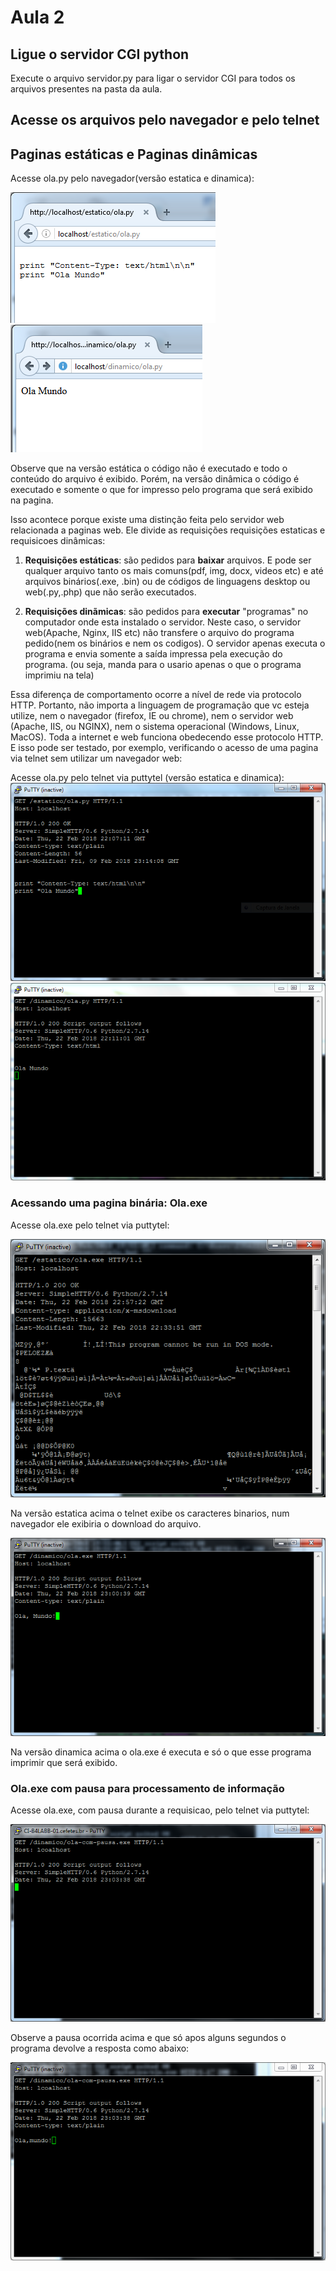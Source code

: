 # Aula 2

## Ligue o servidor CGI python

Execute o arquivo servidor.py para ligar o servidor CGI para todos os arquivos presentes na pasta da aula.

## Acesse os arquivos pelo navegador e pelo telnet

## Paginas estáticas e Paginas dinâmicas
Acesse ola.py pelo navegador(versão estatica e dinamica):

![firefox ola.py estatico](/aulas/img/putty-3.PNG)
![firefox ola.py dinamico](/aulas/img/putty-4.PNG)

Observe que na versão estática o código não é executado e todo o conteúdo do arquivo é exibido.
Porém, na versão dinâmica o código é executado e somente o que for impresso pelo programa que será exibido na pagina.

Isso acontece porque existe uma distinção feita pelo servidor web relacionada a paginas web. Ele divide as requisições requisições estaticas e requisicoes dinâmicas:

1. **Requisições estáticas**: são pedidos para **baixar** arquivos. E pode ser qualquer arquivo tanto os mais comuns(pdf, img, docx, videos etc) e até arquivos binários(.exe, .bin) ou de códigos de linguagens desktop ou web(.py,.php) que não  serão executados.

2. **Requisições dinãmicas**: são pedidos para **executar** "programas" no computador onde esta instalado o servidor. Neste caso, o servidor web(Apache, Nginx, IIS etc) não transfere o arquivo do programa pedido(nem os binários e nem os codigos). O servidor apenas executa o programa e envia somente a saída impressa pela execução do programa. (ou seja, manda para o usario apenas o que o programa imprimiu na tela)

Essa diferença de comportamento ocorre a nível de rede via protocolo HTTP. Portanto, não importa a linguagem de programação que vc esteja utilize, nem o navegador (firefox, IE ou chrome), nem o servidor web (Apache, IIS, ou NGINX), nem o sistema operacional (Windows, Linux, MacOS). Toda a internet e web funciona obedecendo esse protocolo HTTP. E isso pode ser testado, por exemplo,  verificando o acesso de uma pagina via telnet sem utilizar um navegador web:

Acesse ola.py pelo telnet via puttytel (versão estatica e dinamica):
![putty ola.py estatico](/aulas/img/putty-1.PNG)
![putty ola.py dinamico](/aulas/img/putty-2.PNG)

### Acessando uma pagina binária: Ola.exe
Acesse ola.exe pelo telnet via puttytel:

![a](/aulas/img/putty-5.PNG)

Na versão estatica acima o telnet exibe os caracteres binarios, num navegador ele exibiria o download do arquivo.

![a](/aulas/img/putty-6.PNG)

Na versão dinamica acima o ola.exe é executa e só o que esse programa imprimir que será exibido.

### Ola.exe com pausa para processamento de informação

Acesse ola.exe, com pausa durante a requisicao,  pelo telnet via puttytel:

![a](/aulas/img/putty-7.PNG)

Observe a pausa ocorrida acima e que só apos alguns segundos o programa devolve a resposta como abaixo:

![a](/aulas/img/putty-8.PNG)

